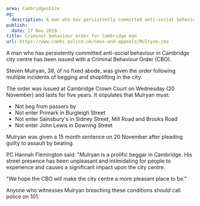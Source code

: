 ```yaml
area: Cambridgeshire
og:
  description: A man who has persistently committed anti-social behaviour in Cambridge city centre has been issued with a Criminal Behaviour Order (CBO).
publish:
  date: 27 Nov 2019
title: Criminal behaviour order for Cambridge man
url: https://www.cambs.police.uk/news-and-appeals/Mulryan-cbo
```

A man who has persistently committed anti-social behaviour in Cambridge city centre has been issued with a Criminal Behaviour Order (CBO).

Steven Mulryan, 38, of no fixed abode, was given the order following multiple incidents of begging and shoplifting in the city.

The order was issued at Cambridge Crown Court on Wednesday (20 November) and lasts for five years. It stipulates that Mulryan must:

 * Not beg from passers by
 * Not enter Primark in Burgleigh Street
 * Not enter Sainsbury's in Sidney Street, Mill Road and Brooks Road
 * Not enter John Lewis in Downing Street

Mulryan was given a 15 month sentence on 20 November after pleading guilty to assault by beating.

PC Hannah Flemington said: "Mulryan is a prolific beggar in Cambridge. His street presence has been unpleasant and intimidating for people to experience and causes a significant impact upon the city centre.

"We hope the CBO will make the city centre a more pleasant place to be."

Anyone who witnesses Mulryan breaching these conditions should call police on 101.
